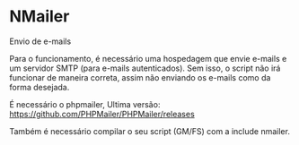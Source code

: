 # NMailer
Envio de e-mails

Para o funcionamento, é necessário uma hospedagem que envie e-mails e um servidor SMTP (para e-mails autenticados). Sem isso, o script não irá funcionar de maneira correta, assim não enviando os e-mails como da forma desejada.

É necessário o phpmailer, Ultima versão: https://github.com/PHPMailer/PHPMailer/releases

Também é necessário compilar o seu script (GM/FS) com a include nmailer.
